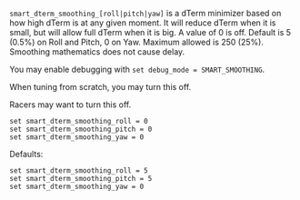 `smart_dterm_smoothing_[roll|pitch|yaw]` is a dTerm minimizer based on how high dTerm is at any given moment.  It will reduce dTerm when it is small, but will allow full dTerm when it is big.  A value of 0 is off.  Default is 5 (0.5%) on Roll and Pitch, 0 on Yaw. Maximum allowed is 250 (25%). Smoothing mathematics does not cause delay.

You may enable debugging with `set debug_mode = SMART_SMOOTHING`.

When tuning from scratch, you may turn this off.

Racers may want to turn this off.
```
set smart_dterm_smoothing_roll = 0
set smart_dterm_smoothing_pitch = 0
set smart_dterm_smoothing_yaw = 0
```

Defaults:
```
set smart_dterm_smoothing_roll = 5
set smart_dterm_smoothing_pitch = 5
set smart_dterm_smoothing_yaw = 0
```